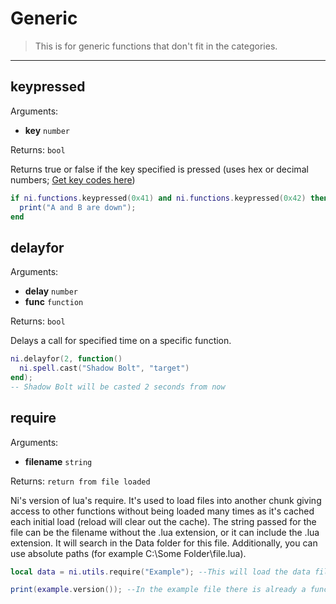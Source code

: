 # Generic

> This is for generic functions that don't fit in the categories.

---

## keypressed

Arguments:
- **key** `number`

Returns: `bool`

Returns true or false if the key specified is pressed (uses hex or decimal numbers; [Get key codes here](https://docs.microsoft.com/en-us/windows/win32/inputdev/virtual-key-codes))

```lua
if ni.functions.keypressed(0x41) and ni.functions.keypressed(0x42) then
  print("A and B are down");
end
```

## delayfor

Arguments:

- **delay** `number`
- **func** `function`

Returns: `bool`

Delays a call for specified time on a specific function.

```lua
ni.delayfor(2, function()
  ni.spell.cast("Shadow Bolt", "target")
end);
-- Shadow Bolt will be casted 2 seconds from now
```

## require

Arguments:
- **filename** `string`

Returns: `return from file loaded`

Ni's version of lua's require. It's used to load files into another chunk giving access to other functions without being loaded many times as it's cached each initial load (reload will clear out the cache). The string passed for the file can be the filename without the .lua extension, or it can include the .lua extension. It will search in the Data folder for this file. Additionally, you can use absolute paths (for example C:\Some Folder\file.lua).

```lua
local data = ni.utils.require("Example"); --This will load the data file called Example.lua from the data folder into the local variable data

print(example.version()); --In the example file there is already a function called "version", so here it would print the version
```